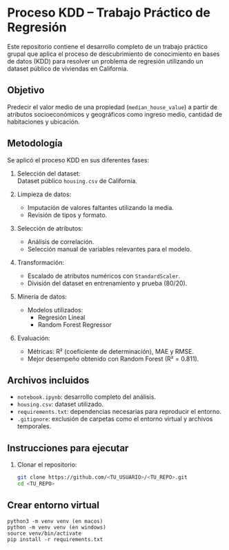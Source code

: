 # Proceso KDD – Trabajo Práctico de Regresión

Este repositorio contiene el desarrollo completo de un trabajo práctico grupal que aplica el proceso de descubrimiento de conocimiento en bases de datos (KDD) para resolver un problema de regresión utilizando un dataset público de viviendas en California.

## Objetivo

Predecir el valor medio de una propiedad (`median_house_value`) a partir de atributos socioeconómicos y geográficos como ingreso medio, cantidad de habitaciones y ubicación.

## Metodología

Se aplicó el proceso KDD en sus diferentes fases:

1. Selección del dataset:  
   Dataset público `housing.csv` de California.

2. Limpieza de datos:  
   - Imputación de valores faltantes utilizando la media.
   - Revisión de tipos y formato.

3. Selección de atributos:  
   - Análisis de correlación.
   - Selección manual de variables relevantes para el modelo.

4. Transformación:  
   - Escalado de atributos numéricos con `StandardScaler`.
   - División del dataset en entrenamiento y prueba (80/20).

5. Minería de datos:  
   - Modelos utilizados:
     - Regresión Lineal
     - Random Forest Regressor

6. Evaluación:
   - Métricas: R² (coeficiente de determinación), MAE y RMSE.
   - Mejor desempeño obtenido con Random Forest (R² = 0.811).

## Archivos incluidos

- `notebook.ipynb`: desarrollo completo del análisis.
- `housing.csv`: dataset utilizado.
- `requirements.txt`: dependencias necesarias para reproducir el entorno.
- `.gitignore`: exclusión de carpetas como el entorno virtual y archivos temporales.

## Instrucciones para ejecutar

1. Clonar el repositorio:

   ```bash
   git clone https://github.com/<TU_USUARIO>/<TU_REPO>.git
   cd <TU_REPO>
## Crear entorno virtual

```
python3 -m venv venv (en macos)
python -m venv venv (en windows)
source venv/bin/activate
pip install -r requirements.txt
```
